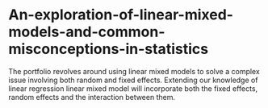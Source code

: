 # An-exploration-of-linear-mixed-models-and-common-misconceptions-in-statistics
The portfolio revolves around using linear mixed models to solve a complex issue involving both random and fixed effects. Extending our knowledge of linear regression linear mixed model will incorporate both the fixed effects, random effects and the interaction between them.
